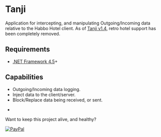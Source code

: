 # Tanji
Application for intercepting, and manipulating Outgoing/Incoming data relative to the Habbo Hotel client.
As of [Tanji v1.4](https://github.com/ArachisH/Tanji/releases/tag/v1.4.0.0), retro hotel support has been completely removed.
## Requirements
* [.NET Framework 4.5](https://www.microsoft.com/en-us/download/details.aspx?id=30653)+

## Capabilities
* Outgoing/Incoming data logging.
* Inject data to the client/server.
* Block/Replace data being received, or sent.

-
Want to keep this project alive, and healthy?

[![PayPal](https://www.paypalobjects.com/en_US/i/btn/btn_donate_SM.gif)](https://www.paypal.com/cgi-bin/webscr?cmd=_s-xclick&hosted_button_id=KKT8YD2Z8K5WU)

